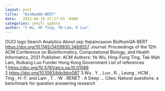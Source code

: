 ```yaml
---
layout: post
title:  "BioNumQA-BERT"
date:   2022-06-10 22:27:43 -0400
categories: jekyll update
author: "Y Wu, HF Ting, TW Lam, R Luo"
---
```

OUCI logo Search Analytics About укр Українською BioNumQA-BERT https://doi.org/10.1145/3459930.3469557   Journal: Proceedings of the 12th ACM Conference on Bioinformatics, Computational   Biology, and Health Informatics, 2021 Publisher: ACM Authors: Ye Wu, Hing-Fung   Ting, Tak-Wah Lam, Ruibang Luo Funder Hong Kong Government List of references   1.https://doi.org/10.5761/atcs.oa.10.01588 2.https://doi.org/10.1093/bib/bbv087 3.Wu   , Y. , Luo , R. , Leung , HCM , Ting , H.-F. and Lam , T . -W . RENET : A Deep …
Cites: ‪Natural questions: a benchmark for question answering research‬  